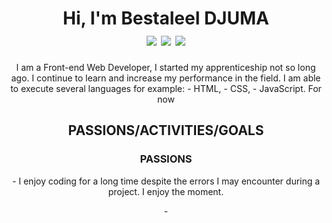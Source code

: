 <h1 align="center">Hi, I'm Bestaleel DJUMA
<div align="center>
  <h1 align="center">
    <img src="https://img.shields.io/badge/html5-%23E34F26.svg?style=for-the-badge&logo=html5&logoColor=white"/>
    <img src="https://img.shields.io/badge/css3-%231572B6.svg?style=for-the-badge&logo=css3&logoColor=white"/>
    <img src="https://img.shields.io/badge/javascript-%23323330.svg?style=for-the-badge&logo=javascript&logoColor=%23F7DF1E"/>
  </h1>
  <p align="center">
    I am a Front-end Web Developer, I started my apprenticeship not so long ago. I continue to learn and increase my performance in the field. I am able to execute several languages ​​for example:
    - HTML, 
    - CSS, 
    - JavaScript.
    For now
  </p>
</div>
<p>
  <h2 align="center">PASSIONS/ACTIVITIES/GOALS</h2>
  <h3 align="center">PASSIONS</h3>
  <p align="center">- I enjoy coding for a long time despite the errors I may encounter during a project. I enjoy the moment.</p>
  <p align="center">- </p>
</p>
